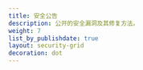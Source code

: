 ```yaml
---
title: 安全公告
description: 公开的安全漏洞及其修复方法。
weight: 7
list_by_publishdate: true
layout: security-grid
decoration: dot
---
```

